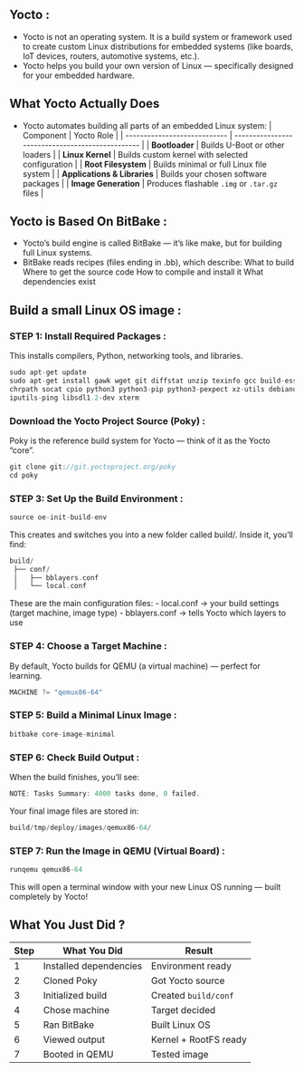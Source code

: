 ## Yocto :
- Yocto is not an operating system. It is a build system or framework used to create custom Linux distributions for embedded systems (like boards, IoT devices, routers, automotive systems, etc.).
- Yocto helps you build your own version of Linux — specifically designed for your embedded hardware.

## What Yocto Actually Does
- Yocto automates building all parts of an embedded Linux system:
| Component                    | Yocto Role                                       |
| ---------------------------- | ------------------------------------------------ |
| **Bootloader**               | Builds U-Boot or other loaders                   |
| **Linux Kernel**             | Builds custom kernel with selected configuration |
| **Root Filesystem**          | Builds minimal or full Linux file system         |
| **Applications & Libraries** | Builds your chosen software packages             |
| **Image Generation**         | Produces flashable `.img` or `.tar.gz` files     |

## Yocto is Based On BitBake :
- Yocto’s build engine is called BitBake — it’s like make, but for building full Linux systems.
- BitBake reads recipes (files ending in .bb), which describe:
  What to build
  Where to get the source code
  How to compile and install it
  What dependencies exist

## Build a small Linux OS image :
### STEP 1: Install Required Packages :
This installs compilers, Python, networking tools, and libraries.
```c
sudo apt-get update
sudo apt-get install gawk wget git diffstat unzip texinfo gcc build-essential \
chrpath socat cpio python3 python3-pip python3-pexpect xz-utils debianutils \
iputils-ping libsdl1.2-dev xterm
```
### Download the Yocto Project Source (Poky) :
Poky is the reference build system for Yocto — think of it as the Yocto “core”.
```c
git clone git://git.yoctoproject.org/poky
cd poky
```
### STEP 3: Set Up the Build Environment :
```c
source oe-init-build-env
```
This creates and switches you into a new folder called build/.
Inside it, you’ll find:
```c
build/
 ├── conf/
 │   ├── bblayers.conf
 │   └── local.conf
```
These are the main configuration files:
    - local.conf → your build settings (target machine, image type)
    - bblayers.conf → tells Yocto which layers to use
### STEP 4: Choose a Target Machine :
By default, Yocto builds for QEMU (a virtual machine) — perfect for learning.
```c
MACHINE ?= "qemux86-64"
```
### STEP 5: Build a Minimal Linux Image :
```c
bitbake core-image-minimal
```
### STEP 6: Check Build Output :
When the build finishes, you’ll see:
```c
NOTE: Tasks Summary: 4000 tasks done, 0 failed.
```
Your final image files are stored in:
```c
build/tmp/deploy/images/qemux86-64/
```
### STEP 7: Run the Image in QEMU (Virtual Board) :
```c
runqemu qemux86-64
```
This will open a terminal window with your new Linux OS running — built completely by Yocto!

## What You Just Did ?
| Step | What You Did           | Result                |
| ---- | ---------------------- | --------------------- |
| 1    | Installed dependencies | Environment ready     |
| 2    | Cloned Poky            | Got Yocto source      |
| 3    | Initialized build      | Created `build/conf`  |
| 4    | Chose machine          | Target decided        |
| 5    | Ran BitBake            | Built Linux OS        |
| 6    | Viewed output          | Kernel + RootFS ready |
| 7    | Booted in QEMU         | Tested image          |


